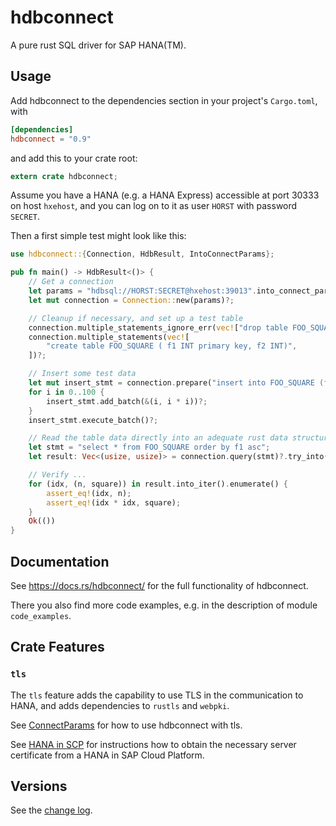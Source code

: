 # hdbconnect

A pure rust SQL driver for SAP HANA(TM).

## Usage

Add hdbconnect to the dependencies section in your project's `Cargo.toml`, with

```toml
[dependencies]
hdbconnect = "0.9"
```

and add this to your crate root:

```rust
extern crate hdbconnect;
```

Assume you have a HANA (e.g. a HANA Express) accessible at port 30333 on host `hxehost`,
and you can log on to it as user `HORST` with password `SECRET`.

Then a first simple test might look like this:

```rust
use hdbconnect::{Connection, HdbResult, IntoConnectParams};

pub fn main() -> HdbResult<()> {
    // Get a connection
    let params = "hdbsql://HORST:SECRET@hxehost:39013".into_connect_params()?;
    let mut connection = Connection::new(params)?;

    // Cleanup if necessary, and set up a test table
    connection.multiple_statements_ignore_err(vec!["drop table FOO_SQUARE"]);
    connection.multiple_statements(vec![
        "create table FOO_SQUARE ( f1 INT primary key, f2 INT)",
    ])?;

    // Insert some test data
    let mut insert_stmt = connection.prepare("insert into FOO_SQUARE (f1, f2) values(?,?)")?;
    for i in 0..100 {
        insert_stmt.add_batch(&(i, i * i))?;
    }
    insert_stmt.execute_batch()?;

    // Read the table data directly into an adequate rust data structure!
    let stmt = "select * from FOO_SQUARE order by f1 asc";
    let result: Vec<(usize, usize)> = connection.query(stmt)?.try_into()?;

    // Verify ...
    for (idx, (n, square)) in result.into_iter().enumerate() {
        assert_eq!(idx, n);
        assert_eq!(idx * idx, square);
    }
    Ok(())
}
```

## Documentation

See <https://docs.rs/hdbconnect/> for the full functionality of hdbconnect.

There you also find more code examples, e.g. in the description of module `code_examples`.

## Crate Features

### `tls`

The `tls` feature adds the capability to use TLS in the communication to HANA, and adds dependencies to `rustls` and `webpki`.

See [ConnectParams](https://docs.rs/hdbconnect/*/hdbconnect/struct.ConnectParams.html)
for how to use hdbconnect with tls.

See [HANA in SCP](HANA_in_SCP.md) for instructions how to obtain the necessary server certificate from a HANA in SAP Cloud Platform.

## Versions

See the [change log](https://github.com/emabee/rust-hdbconnect/blob/master/CHANGELOG.md).
